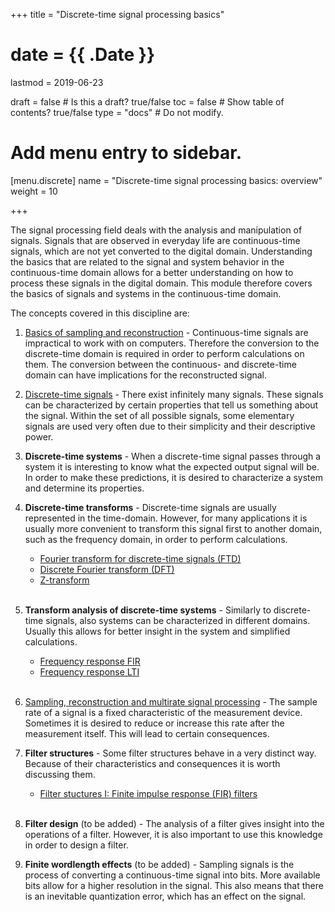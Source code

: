 +++
title = "Discrete-time signal processing basics"

# date = {{ .Date }}
lastmod = 2019-06-23

draft = false  # Is this a draft? true/false
toc = false  # Show table of contents? true/false
type = "docs"  # Do not modify.

# Add menu entry to sidebar.
[menu.discrete]
  name = "Discrete-time signal processing basics: overview"
  weight = 10

+++


The signal processing field deals with the analysis and manipulation of signals.
Signals that are observed in everyday life are continuous-time signals, which are not yet converted to the digital domain.
Understanding the basics that are related to the signal and system behavior in the continuous-time domain allows for a better understanding on how to process these signals in the digital domain. This module therefore covers the basics of signals and systems in the continuous-time domain.

The concepts covered in this discipline are:

1. <a href="../discretesignalprocessing_sampling_main">Basics of sampling and reconstruction</a> - Continuous-time signals are impractical to work with on computers. Therefore the conversion to the discrete-time domain is required in order to perform calculations on them. The conversion between the continuous- and discrete-time domain can have implications for the reconstructed signal.

2. <a href="../discretesignalprocessing_signals_main">Discrete-time signals</a> - There exist infinitely many signals. These signals can be characterized by certain properties that tell us something about the signal. Within the set of all possible signals, some elementary signals are used very often due to their simplicity and their descriptive power.

3. **Discrete-time systems** - When a discrete-time signal passes through a system it is interesting to know what the expected output signal will be. In order to make these predictions, it is desired to characterize a system and determine its properties.

4. **Discrete-time transforms** - Discrete-time signals are usually represented in the time-domain. However, for many applications it is usually more convenient to transform this signal first to another domain, such as the frequency domain, in order to perform calculations.
    - <a href="../discretesignalprocessing_transforms_ftd_main">Fourier transform for discrete-time signals (FTD)</a>
    - <a href="../discretesignalprocessing_transforms_dft_main">Discrete Fourier transform (DFT)</a>
    - <a href="../discretesignalprocessing_transforms_ztransform_main">Z-transform</a>
<br></br>

5. **Transform analysis of discrete-time systems** - Similarly to discrete-time signals, also systems can be characterized in different domains. Usually this allows for better insight in the system and simplified calculations.
    - <a href="../discretesignalprocessing_analysis_fir_main">Frequency response FIR</a>
    - <a href="../discretesignalprocessing_analysis_lti_main">Frequency response LTI</a>
<br></br>

6. <a href="../discretesignalprocessing_multirate_main">Sampling, reconstruction and multirate signal processing</a> - The sample rate of a signal is a fixed characteristic of the measurement device. Sometimes it is desired to reduce or increase this rate after the measurement itself. This will lead to certain consequences.

7. **Filter structures** - Some filter structures behave in a very distinct way. Because of their characteristics and consequences it is worth discussing them.
    - <a href="../discretesignalprocessing_filters_fir_main">Filter stuctures I: Finite impulse response (FIR) filters</a>
<br></br>

8. **Filter design** (to be added) - The analysis of a filter gives insight into the operations of a filter. However, it is also important to use this knowledge in order to design a filter.

9. **Finite wordlength effects** (to be added) - Sampling signals is the process of converting a continuous-time signal into bits. More available bits allow for a higher resolution in the signal. This also means that there is an inevitable quantization error, which has an effect on the signal.
